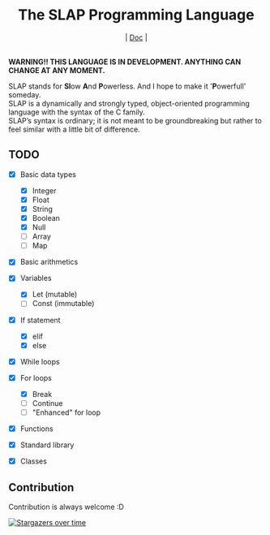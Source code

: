 <div align="center">
    <h1>The SLAP Programming Language</h1>
    |
    <a href="https://bichanna.github.io/slap/#syntax">Doc</a>
    |
</div><br>

**WARNING!! THIS LANGUAGE IS IN DEVELOPMENT. ANYTHING CAN CHANGE AT ANY MOMENT.**

SLAP stands for **Sl**ow **A**nd **P**owerless. And I hope to make it '**P**owerfull' someday.<br>
SLAP is a dynamically and strongly typed, object-oriented programming language with the syntax of the C family.<br>
SLAP’s syntax is ordinary; it is not meant to be groundbreaking but rather to feel similar with a little bit of difference.


## TODO
 - [x] Basic data types
     - [x] Integer
     - [x] Float
     - [x] String
     - [x] Boolean
     - [x] Null
     - [ ] Array
     - [ ] Map
 - [x] Basic arithmetics
 - [x] Variables
     - [x] Let (mutable)
     - [ ] Const (immutable)
 - [x] If statement 
     - [x] elif
     - [x] else
 - [x] While loops
 - [x] For loops
     - [x] Break
     - [ ] Continue
     - [ ] "Enhanced" for loop
 - [x] Functions
 - [x] Standard library
 - [x] Classes


## Contribution
Contribution is always welcome :D

[![Stargazers over time](https://starchart.cc/bichanna/slap.svg)](https://starchart.cc/bichanna/slap)

